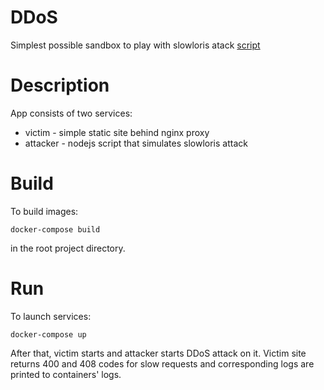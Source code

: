 # DDoS
Simplest possible sandbox to play with slowloris atack [script](https://github.com/tj/slowloris)

# Description
App consists of two services:
* victim - simple static site behind nginx proxy
* attacker - nodejs script that simulates slowloris attack

# Build
To build images:
```
docker-compose build
```
in the root project directory.

# Run
To launch services:
```
docker-compose up
```
After that, victim starts and attacker starts DDoS attack on it. 
Victim site returns 400 and 408 codes for slow requests and corresponding logs are printed to containers' logs.
